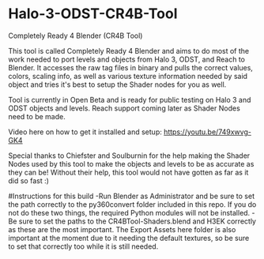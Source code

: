 # Halo-3-ODST-CR4B-Tool
Completely Ready 4 Blender (CR4B Tool)

This tool is called Completely Ready 4 Blender and aims to do most of the work needed to port levels and objects from Halo 3, ODST, and Reach to Blender.
It accesses the raw tag files in binary and pulls the correct values, colors, scaling info, as well as various texture information needed by said object and tries it's best to setup the Shader nodes for you as well.

Tool is currently in Open Beta and is ready for public testing on Halo 3 and ODST objects and levels. Reach support coming later as Shader Nodes need to be made.

Video here on how to get it installed and setup: https://youtu.be/749xwvg-GK4

Special thanks to Chiefster and Soulburnin for the help making the Shader Nodes used by this tool to make the objects and levels to be as accurate as they can be!
Without their help, this tool would not have gotten as far as it did so fast :)

#Instructions for this build
-Run Blender as Administrator and be sure to set the path correctly to the py360convert folder included in this repo. If you do not do these two things, the required Python modules will not be installed.
-Be sure to set the paths to the CR4BTool-Shaders.blend and H3EK correctly as these are the most important. The Export Assets here folder is also important at the moment due to it needing the default textures, so be sure to set that correctly too while it is still needed.
